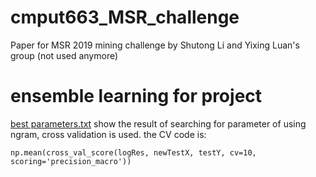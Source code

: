 # cmput663_MSR_challenge
Paper for MSR 2019 mining challenge by Shutong Li and Yixing Luan's group
(not used anymore)

# ensemble learning for project
[best parameters.txt](https://github.com/ricardodong/cmput663_MSR_challenge/blob/master/best%20parameters.txt) show the result of searching for parameter of using ngram, cross validation is used. the CV code is:
```
np.mean(cross_val_score(logRes, newTestX, testY, cv=10, scoring='precision_macro'))
```
